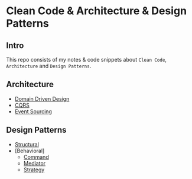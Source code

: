 # Clean Code & Architecture & Design Patterns

## Intro
This repo consists of my notes & code snippets about `Clean Code`, `Architecture` and `Design Patterns`.

## Architecture
- [Domain Driven Design](architecture/ddd/DomainDrivenDesign.md)
- [CQRS](architecture/CQRS.md)
- [Event Sourcing](architecture/EventSourcing.md)

## Design Patterns
- [Structural](design_patterns/Structural.md)
- [Behavioral]
    - [Command](design_patterns/behavioral/command.md)
    - [Mediator](design_patterns/behavioral/mediator.md)
    - [Strategy](design_patterns/behavioral/strategy.md)

